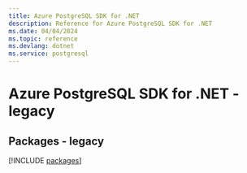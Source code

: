 ```yaml
---
title: Azure PostgreSQL SDK for .NET
description: Reference for Azure PostgreSQL SDK for .NET
ms.date: 04/04/2024
ms.topic: reference
ms.devlang: dotnet
ms.service: postgresql
---
```

# Azure PostgreSQL SDK for .NET - legacy
## Packages - legacy
[!INCLUDE [packages](postgresql-index.md)]